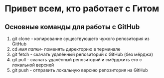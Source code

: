# Привет всем, кто работает с Гитом

## Основные команды для работы с GitHub

1. git clone - копирование существующего чужого репозитория из GitHub
2. cd *имя папки*- поменять директорию в терминале
3. git fetch - скачать удалённый репозиторий с GitHub (без мёрджа)
4. git pull - скачать удалённый репозиторий и смёрджить его с локальной версией
5. git push - отправить локальную версию репозитория на GitHub
